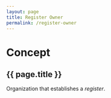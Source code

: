 ```yaml
---
layout: page
title: Register Owner
permalink: /register-owner
---
```

# Concept

## {{ page.title }}

Organization that establishes a _register_.
